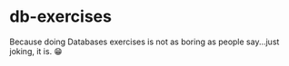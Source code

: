 # db-exercises

Because doing Databases exercises is not as boring as people say...just joking, it is. :grin:
